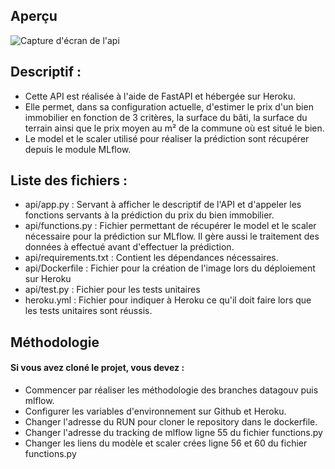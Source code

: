 ## Aperçu
![Capture d'écran de l'api](https://raw.githubusercontent.com/rastakoer/certif_app_immo/api/api/Capture_api.PNG)

## Descriptif :
- Cette API est réalisée à l'aide de FastAPI et hébergée sur Heroku.
- Elle permet, dans sa configuration actuelle, d'estimer le prix d'un bien immobilier en fonction de 3 critères, la surface du bâti, la surface du terrain ainsi que le prix moyen au m² de la commune où est situé le bien.
- Le model et le scaler utilisé pour réaliser la prédiction sont récupérer depuis le module MLflow.

## Liste des fichiers :
- api/app.py : Servant à afficher le descriptif de l'API et d'appeler les fonctions servants à la prédiction du prix du bien immobilier.
- api/functions.py : Fichier permettant de récupérer le model et le scaler nécessaire pour la prédiction sur MLflow. Il gère aussi le traitement des données à effectué avant d'effectuer la prédiction.
- api/requirements.txt : Contient les dépendances nécessaires.
- api/Dockerfile : Fichier pour la création de l'image lors du déploiement sur Heroku
- api/test.py : Fichier pour les tests unitaires
- heroku.yml : Fichier pour indiquer à Heroku ce qu'il doit faire lors que les tests unitaires sont réussis.

## Méthodologie 
#### Si vous avez cloné le projet, vous devez :
- Commencer par réaliser les méthodologie des branches datagouv puis mlflow.
- Configurer les variables d'environnement sur Github et Heroku.
- Changer l'adresse du RUN pour cloner le repository dans le dockerfile.
- Changer l'adresse du tracking de mlflow ligne 55 du fichier functions.py
- Changer les liens du modèle et scaler crées ligne 56 et 60 du fichier functions.py
